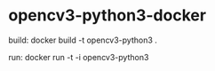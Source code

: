 # opencv3-python3-docker

build:
 docker build -t opencv3-python3 .

run: 
 docker run -t -i opencv3-python3

